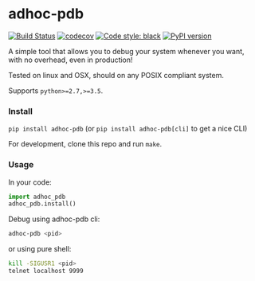 # adhoc-pdb
[![Build Status](https://travis-ci.org/yehonatanz/adhoc-pdb.svg?branch=master)](https://travis-ci.org/yehonatanz/adhoc-pdb)
[![codecov](https://codecov.io/gh/yehonatanz/adhoc-pdb/branch/master/graph/badge.svg)](https://codecov.io/gh/yehonatanz/adhoc-pdb)
[![Code style: black](https://img.shields.io/badge/code%20style-black-000000.svg)](https://github.com/psf/black)
[![PyPI version](https://badge.fury.io/py/adhoc-pdb.svg)](https://pypi.org/project/adhoc-pdb/)

A simple tool that allows you to debug your system whenever you want, with no overhead, even in production!

Tested on linux and OSX, should on any POSIX compliant system.

Supports `python>=2.7,>=3.5`.

### Install
`pip install adhoc-pdb` (or `pip install adhoc-pdb[cli]` to get a nice CLI)

For development, clone this repo and run `make`.

### Usage
In your code:
```python
import adhoc_pdb
adhoc_pdb.install()
```

Debug using adhoc-pdb cli:
```bash
adhoc-pdb <pid>
```
or using pure shell:
```bash
kill -SIGUSR1 <pid>
telnet localhost 9999
```

